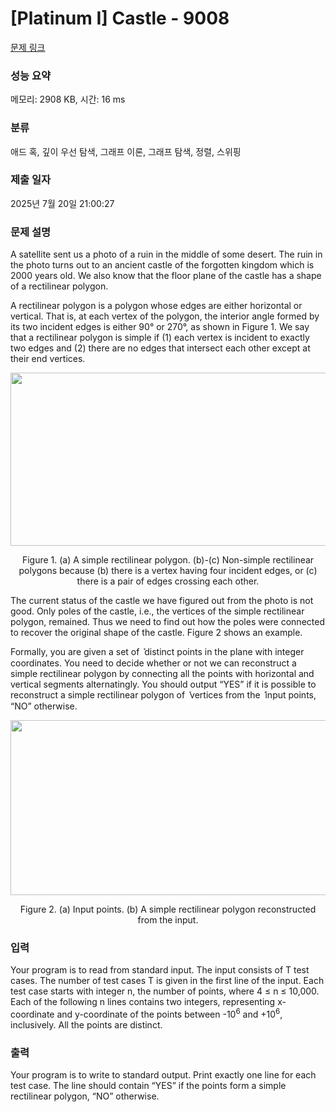 # [Platinum I] Castle - 9008 

[문제 링크](https://www.acmicpc.net/problem/9008) 

### 성능 요약

메모리: 2908 KB, 시간: 16 ms

### 분류

애드 혹, 깊이 우선 탐색, 그래프 이론, 그래프 탐색, 정렬, 스위핑

### 제출 일자

2025년 7월 20일 21:00:27

### 문제 설명

<p>A satellite sent us a photo of a ruin in the middle of some desert. The ruin in the photo turns out to an ancient castle of the forgotten kingdom which is 2000 years old. We also know that the floor plane of the castle has a shape of a rectilinear polygon.</p>

<p>A rectilinear polygon is a polygon whose edges are either horizontal or vertical. That is, at each vertex of the polygon, the interior angle formed by its two incident edges is either 90° or 270°, as shown in Figure 1. We say that a rectilinear polygon is simple if (1) each vertex is incident to exactly two edges and (2) there are no edges that intersect each other except at their end vertices. </p>

<p style="text-align: center;"><img alt="" src="https://onlinejudgeimages.s3-ap-northeast-1.amazonaws.com/problem/9008/1.png" style="height:277px; width:526px"></p>

<p style="text-align: center;">Figure 1. (a) A simple rectilinear polygon. (b)-(c) Non-simple rectilinear polygons because (b) there is a vertex having four incident edges, or (c) there is a pair of edges crossing each other.</p>

<p>The current status of the castle we have figured out from the photo is not good. Only poles of the castle, i.e., the vertices of the simple rectilinear polygon, remained. Thus we need to find out how the poles were connected to recover the original shape of the castle. Figure 2 shows an example.</p>

<p>Formally, you are given a set of ݊ distinct points in the plane with integer coordinates. You need to decide whether or not we can reconstruct a simple rectilinear polygon by connecting all the points with horizontal and vertical segments alternatingly. You should output “YES” if it is possible to reconstruct a simple rectilinear polygon of ݊ vertices from the ݊ input points, “NO” otherwise. </p>

<p style="text-align: center;"><img alt="" src="https://onlinejudgeimages.s3-ap-northeast-1.amazonaws.com/problem/9008/2.png" style="height:280px; width:550px"></p>

<p style="text-align: center;">Figure 2. (a) Input points. (b) A simple rectilinear polygon reconstructed from the input.</p>

### 입력 

 <p>Your program is to read from standard input. The input consists of T test cases. The number of test cases T is given in the first line of the input. Each test case starts with integer n, the number of points, where 4 ≤ n ≤ 10,000. Each of the following n lines contains two integers, representing x-coordinate and y-coordinate of the points between -10<sup>6</sup> and +10<sup>6</sup>, inclusively. All the points are distinct. </p>

### 출력 

 <p>Your program is to write to standard output. Print exactly one line for each test case. The line should contain “YES” if the points form a simple rectilinear polygon, “NO” otherwise. </p>

